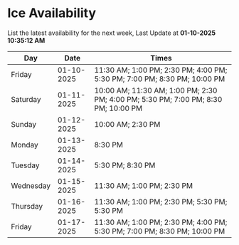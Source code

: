 # Ice Availability

List the latest availability for the next week, Last Update at **01-10-2025 10:35:12 AM**

| Day         | Date        | Times       |
| ----------- | ----------- | ----------- |
|Friday|01-10-2025|11:30 AM; 1:00 PM; 2:30 PM; 4:00 PM; 5:30 PM; 7:00 PM; 8:30 PM; 10:00 PM|
|Saturday|01-11-2025|10:00 AM; 11:30 AM; 1:00 PM; 2:30 PM; 4:00 PM; 5:30 PM; 7:00 PM; 8:30 PM; 10:00 PM|
|Sunday|01-12-2025|10:00 AM; 2:30 PM|
|Monday|01-13-2025|8:30 PM|
|Tuesday|01-14-2025|5:30 PM; 8:30 PM|
|Wednesday|01-15-2025|11:30 AM; 1:00 PM; 2:30 PM|
|Thursday|01-16-2025|11:30 AM; 1:00 PM; 2:30 PM; 5:30 PM; 5:30 PM|
|Friday|01-17-2025|11:30 AM; 1:00 PM; 2:30 PM; 4:00 PM; 5:30 PM; 7:00 PM; 8:30 PM; 10:00 PM|
